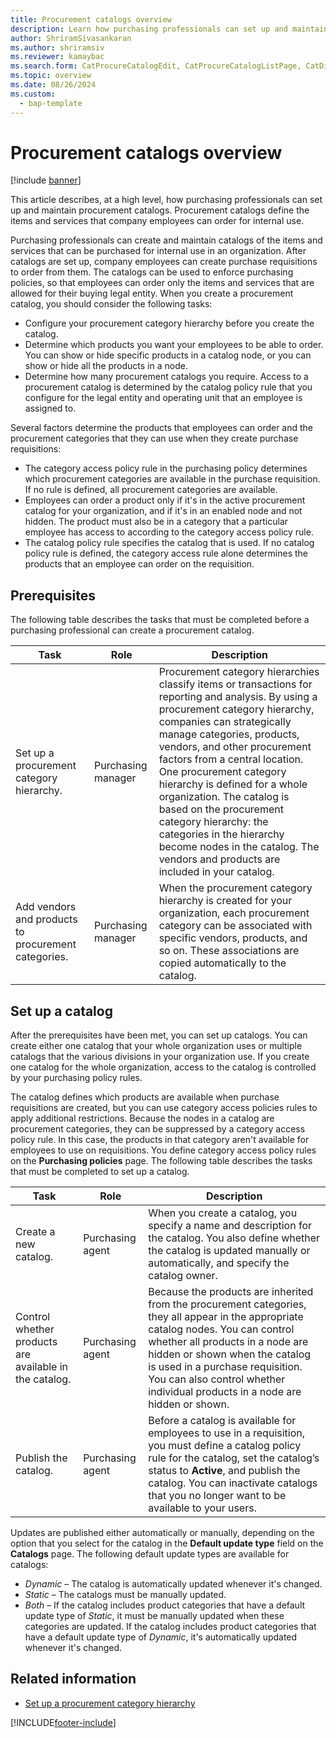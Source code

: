 ```yaml
---
title: Procurement catalogs overview
description: Learn how purchasing professionals can set up and maintain procurement catalogs, which define the services that company employees can order for internal use.
author: ShriramSivasankaran
ms.author: shriramsiv
ms.reviewer: kamaybac
ms.search.form: CatProcureCatalogEdit, CatProcureCatalogListPage, CatDisplayProductRelationAdd
ms.topic: overview
ms.date: 08/26/2024
ms.custom: 
  - bap-template
---
```


# Procurement catalogs overview

[!include [banner](../includes/banner.md)]

This article describes, at a high level, how purchasing professionals can set up and maintain procurement catalogs. Procurement catalogs define the items and services that company employees can order for internal use.

Purchasing professionals can create and maintain catalogs of the items and services that can be purchased for internal use in an organization. After catalogs are set up, company employees can create purchase requisitions to order from them. The catalogs can be used to enforce purchasing policies, so that employees can order only the items and services that are allowed for their buying legal entity. When you create a procurement catalog, you should consider the following tasks:

- Configure your procurement category hierarchy before you create the catalog.
- Determine which products you want your employees to be able to order. You can show or hide specific products in a catalog node, or you can show or hide all the products in a node.
- Determine how many procurement catalogs you require. Access to a procurement catalog is determined by the catalog policy rule that you configure for the legal entity and operating unit that an employee is assigned to.

Several factors determine the products that employees can order and the procurement categories that they can use when they create purchase requisitions:

- The category access policy rule in the purchasing policy determines which procurement categories are available in the purchase requisition. If no rule is defined, all procurement categories are available.
- Employees can order a product only if it's in the active procurement catalog for your organization, and if it's in an enabled node and not hidden. The product must also be in a category that a particular employee has access to according to the category access policy rule.
- The catalog policy rule specifies the catalog that is used. If no catalog policy rule is defined, the category access rule alone determines the products that an employee can order on the requisition.

## Prerequisites

The following table describes the tasks that must be completed before a purchasing professional can create a procurement catalog.

| Task | Role | Description |
|--|--|--|
| Set up a procurement category hierarchy. | Purchasing manager | Procurement category hierarchies classify items or transactions for reporting and analysis. By using a procurement category hierarchy, companies can strategically manage categories, products, vendors, and other procurement factors from a central location. One procurement category hierarchy is defined for a whole organization. The catalog is based on the procurement category hierarchy: the categories in the hierarchy become nodes in the catalog. The vendors and products are included in your catalog. |
| Add vendors and products to procurement categories. | Purchasing manager | When the procurement category hierarchy is created for your organization, each procurement category can be associated with specific vendors, products, and so on. These associations are copied automatically to the catalog. |

## Set up a catalog

After the prerequisites have been met, you can set up catalogs. You can create either one catalog that your whole organization uses or multiple catalogs that the various divisions in your organization use. If you create one catalog for the whole organization, access to the catalog is controlled by your purchasing policy rules.  

The catalog defines which products are available when purchase requisitions are created, but you can use category access policies rules to apply additional restrictions. Because the nodes in a catalog are procurement categories, they can be suppressed by a category access policy rule. In this case, the products in that category aren't available for employees to use on requisitions. You define category access policy rules on the **Purchasing policies** page. The following table describes the tasks that must be completed to set up a catalog.

| Task | Role | Description |
|--|--|--|
| Create a new catalog. | Purchasing agent | When you create a catalog, you specify a name and description for the catalog. You also define whether the catalog is updated manually or automatically, and specify the catalog owner. |
| Control whether products are available in the catalog. | Purchasing agent | Because the products are inherited from the procurement categories, they all appear in the appropriate catalog nodes. You can control whether all products in a node are hidden or shown when the catalog is used in a purchase requisition. You can also control whether individual products in a node are hidden or shown. |
| Publish the catalog. | Purchasing agent | Before a catalog is available for employees to use in a requisition, you must define a catalog policy rule for the catalog, set the catalog’s status to **Active**, and publish the catalog. You can inactivate catalogs that you no longer want to be available to your users. |

Updates are published either automatically or manually, depending on the option that you select for the catalog in the **Default update type** field on the **Catalogs** page. The following default update types are available for catalogs:

- *Dynamic* – The catalog is automatically updated whenever it's changed.
- *Static* – The catalogs must be manually updated.
- *Both* – If the catalog includes product categories that have a default update type of *Static*, it must be manually updated when these categories are updated. If the catalog includes product categories that have a default update type of *Dynamic*, it's automatically updated whenever it's changed.

## Related information

- [Set up a procurement category hierarchy](tasks/set-up-procurement-category-hierarchy.md)

[!INCLUDE[footer-include](../../includes/footer-banner.md)]